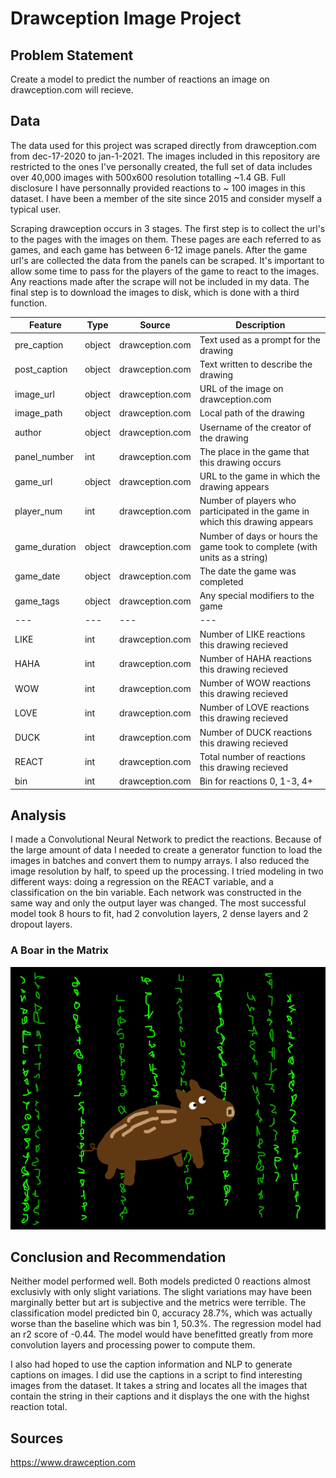 # Drawception Image Project

## Problem Statement

Create a model to predict the number of reactions an image on drawception.com will recieve.

## Data
The data used for this project was scraped directly from drawception.com from dec-17-2020 to jan-1-2021. The images included in this repository are restricted to the ones I've personally created, the full set of data includes over 40,000 images with 500x600 resolution totalling ~1.4 GB. Full disclosure I have personnally provided reactions to ~ 100 images in this dataset. I have been a member of the site since 2015 and consider myself a typical user.

Scraping drawception occurs in 3 stages. The first step is to collect the url's to the pages with the images on them. These pages are each referred to as games, and each game has between 6-12 image panels. After the game url's are collected the data from the panels can be scraped. It's important to allow some time to pass for the players of the game to react to the images. Any reactions made after the scrape will not be included in my data. The final step is to download the images to disk, which is done with a third function.
 
|Feature|Type|Source|Description|
|---|---|---|---|
|pre_caption|object| drawception.com |Text used as a prompt for the drawing| 
|post_caption|object| drawception.com |Text written to describe the drawing| 
|image_url|object| drawception.com |URL of the image on drawception.com| 
|image_path|object| drawception.com |Local path of the drawing| 
|author|object| drawception.com |Username of the creator of the drawing| 
|panel_number|int| drawception.com |The place in the game that this drawing occurs|
|game_url|object| drawception.com |URL to the game in which the drawing appears| 
|player_num|int| drawception.com |Number of players who participated in the game in which this drawing appears| 
|game_duration|object| drawception.com |Number of days or hours the game took to complete (with units as a string)| 
|game_date|object| drawception.com |The date the game was completed| 
|game_tags|object| drawception.com |Any special modifiers to the game| 
|---|---|---|---|
|LIKE|int| drawception.com |Number of LIKE reactions this drawing recieved| 
|HAHA|int| drawception.com |Number of HAHA reactions this drawing recieved| 
|WOW|int| drawception.com |Number of WOW reactions this drawing recieved| 
|LOVE|int| drawception.com |Number of LOVE reactions this drawing recieved| 
|DUCK|int| drawception.com |Number of DUCK reactions this drawing recieved| 
|REACT|int| drawception.com | Total number of reactions this drawing recieved| 
|bin|int| drawception.com | Bin for reactions 0, 1-3, 4+| 


## Analysis

I made a Convolutional Neural Network to predict the reactions. Because of the large amount of data I needed to create a generator function to load the images in batches and convert them to numpy arrays. I also reduced the image resolution by half, to speed up the processing. I tried modeling in two different ways: doing a regression on the REACT variable, and a classification on the bin variable. Each network was constructed in the same way and only the output layer was changed. The most successful model took 8 hours to fit, had 2 convolution layers, 2 dense layers and 2 dropout layers.

### A Boar in the Matrix
![Figure: Mouseover text](/drawings/491204/QZVgV14ncW.png)


## Conclusion and Recommendation

Neither model performed well. Both models predicted 0 reactions almost exclusivly with only slight variations. The slight variations may have been marginally better but art is subjective and the metrics were terrible. The classification model predicted bin 0, accuracy 28.7%, which was actually worse than the baseline which was bin 1, 50.3%. The regression model had an r2 score of -0.44. The model would have benefitted greatly from more convolution layers and processing power to compute them.

I also had hoped to use the caption information and NLP to generate captions on images. I did use the captions in a script to find interesting images from the dataset. It takes a string and locates all the images that contain the string in their captions and it displays the one with the highst reaction total.

## Sources

https://www.drawception.com
